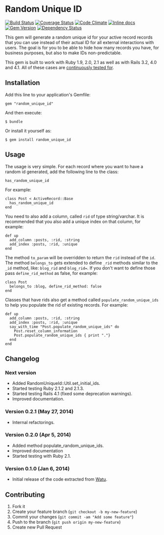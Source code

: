 # Random Unique ID

[![Build Status](https://travis-ci.org/watu/random_unique_id.png?branch=master)](https://travis-ci.org/watu/random_unique_id)
[![Coverage Status](https://coveralls.io/repos/watu/random_unique_id/badge.png?branch=master)](https://coveralls.io/r/watu/random_unique_id?branch=master)
[![Code Climate](https://codeclimate.com/github/watu/random_unique_id.png)](https://codeclimate.com/github/watu/random_unique_id)
[![Inline docs](http://inch-ci.org/github/watu/random_unique_id.png)](http://inch-ci.org/github/watu/random_unique_id)
[![Gem Version](https://badge.fury.io/rb/random_unique_id.png)](http://badge.fury.io/rb/random_unique_id)
[![Dependency Status](https://gemnasium.com/watu/random_unique_id.svg)](https://gemnasium.com/watu/random_unique_id)

This gem will generate a random unique id for your active record records that you can use instead of their actual ID for
all external interactions with users. The goal is for you to be able to hide how many records you have, for business
purposes, but also to make IDs non-predictable.

This gem is built to work with Ruby 1.9, 2.0, 2.1 as well as with Rails 3.2, 4.0 and 4.1. All of these cases are
[continuously tested for](https://travis-ci.org/watu/random_unique_id).

## Installation

Add this line to your application's Gemfile:

    gem "random_unique_id"

And then execute:

    $ bundle

Or install it yourself as:

    $ gem install random_unique_id

## Usage

The usage is very simple. For each record where you want to have a random id generated, add the following line to the
class:

    has_random_unique_id

For example:

    class Post < ActiveRecord::Base
      has_random_unique_id
    end

You need to also add a column, called `rid` of type string/varchar. It is recommended that you also add a unique index
on that column, for example:

    def up
      add_column :posts, :rid, :string
      add_index :posts, :rid, :unique
    end

The method `to_param` will be overridden to return the `rid` instead of the `id`. The method `belongs_to` gets extended
to define `_rid` methods similar to the `_id` method, like: `blog_rid` and `blog_rid=`. If you don't want to define
those pass `define_rid_method` as false, for example:

    class Post
      belongs_to :blog, define_rid_method: false
    end

Classes that have rids also get a method called `populate_random_unique_ids` to help you populate the rid of existing
records. For example:

    def up
      add_column :posts, :rid, :string
      add_index :posts, :rid, :unique
      say_with_time "Post.populate_random_unique_ids" do
        Post.reset_column_information
        Post.populate_random_unique_ids { print "."}
      end
    end

## Changelog

### Next version
- Added RandomUniqueId::Util.set_initial_ids.
- Started testing Ruby 2.1.2 and 2.1.3.
- Started testing Rails 4.1 (fixed some deprecation warnings).
- Improved documentation.

### Version 0.2.1 (May 27, 2014)
- Internal refactorings.

### Version 0.2.0 (Apr 5, 2014)
- Added method populate_random_unique_ids.
- Improved documentation
- Started testing with Ruby 2.1.

### Version 0.1.0 (Jan 6, 2014)
- Initial release of the code extracted from [Watu](http://github.com/watu).

## Contributing

1. Fork it
2. Create your feature branch (`git checkout -b my-new-feature`)
3. Commit your changes (`git commit -am "Add some feature"`)
4. Push to the branch (`git push origin my-new-feature`)
5. Create new Pull Request
